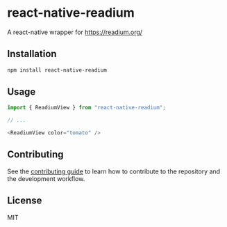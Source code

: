 # react-native-readium

A react-native wrapper for https://readium.org/

## Installation

```sh
npm install react-native-readium
```

## Usage

```js
import { ReadiumView } from "react-native-readium";

// ...

<ReadiumView color="tomato" />
```

## Contributing

See the [contributing guide](CONTRIBUTING.md) to learn how to contribute to the repository and the development workflow.

## License

MIT

